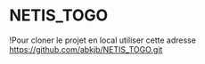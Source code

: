 # NETIS_TOGO
!Pour cloner le projet en local utiliser cette adresse
https://github.com/abkjb/NETIS_TOGO.git
